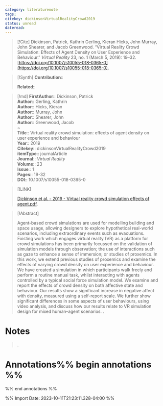 ```yaml
---
category: literaturenote
tags: 
citekey: dickinsonVirtualRealityCrowd2019
status: unread
dateread:
---
```


> [!Cite]
> Dickinson, Patrick, Kathrin Gerling, Kieran Hicks, John Murray, John Shearer, and Jacob Greenwood. “Virtual Reality Crowd Simulation: Effects of Agent Density on User Experience and Behaviour.” _Virtual Reality_ 23, no. 1 (March 5, 2019): 19–32. [https://doi.org/10.1007/s10055-018-0365-0](https://doi.org/10.1007/s10055-018-0365-0).

>[!Synth]
>**Contribution**:: 
>
>**Related**:: 
>

>[!md]
> **FirstAuthor**:: Dickinson, Patrick  
> **Author**:: Gerling, Kathrin  
> **Author**:: Hicks, Kieran  
> **Author**:: Murray, John  
> **Author**:: Shearer, John  
> **Author**:: Greenwood, Jacob  
~    
> **Title**:: Virtual reality crowd simulation: effects of agent density on user experience and behaviour  
> **Year**:: 2019   
> **Citekey**:: dickinsonVirtualRealityCrowd2019  
> **itemType**:: journalArticle  
> **Journal**:: *Virtual Reality*  
> **Volume**:: 23  
> **Issue**:: 1   
> **Pages**:: 19-32  
> **DOI**:: 10.1007/s10055-018-0365-0    

> [!LINK] 
>
>  [Dickinson et al. - 2019 - Virtual reality crowd simulation effects of agent.pdf](file://C:\Users\emzpe\Zotero\storage\T8AYPAG7\Dickinson%20et%20al.%20-%202019%20-%20Virtual%20reality%20crowd%20simulation%20effects%20of%20agent.pdf).

> [!Abstract]
>
> Agent-based crowd simulations are used for modelling building and space usage, allowing designers to explore hypothetical real-world scenarios, including extraordinary events such as evacuations. Existing work which engages virtual reality (VR) as a platform for crowd simulations has been primarily focussed on the validation of simulation models through observation; the use of interactions such as gaze to enhance a sense of immersion; or studies of proxemics. In this work, we extend previous studies of proxemics and examine the effects of varying crowd density on user experience and behaviour. We have created a simulation in which participants walk freely and perform a routine manual task, whilst interacting with agents controlled by a typical social force simulation model. We examine and report the effects of crowd density on both affective state and behaviour. Our results show a significant increase in negative affect with density, measured using a self-report scale. We further show significant differences in some aspects of user behaviours, using video analysis, and discuss how our results relate to VR simulation design for mixed human–agent scenarios.
>.
> 
# Notes
>.


# Annotations%% begin annotations %%

%% end annotations %%

%% Import Date: 2023-10-11T21:23:11.328-04:00 %%
